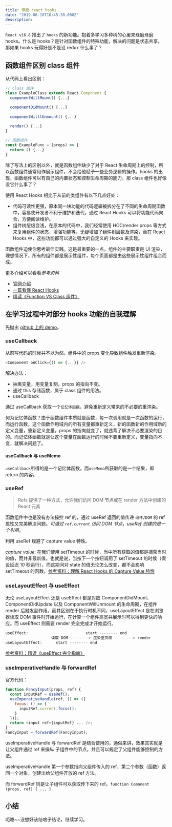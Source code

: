 ```yaml
---
title: 琢磨 react hooks
date: "2019-06-18T10:45:30.000Z"
description: 
---
```


`React v16.8` 推出了 `hooks` 的新功能。抱着多学习多种树的心里来琢磨琢磨 hooks。什么是 hooks？是针对函数组件的特殊功能，解决的问题是状态共享。那如果 hooks 玩得好是不是没 redux 什么事了？

## 函数组件区别 class 组件

从代码上看出区别：

```JavaScript
// class 组件
class ExampleClass extends React.Component {
  componentWillMount() {...}

  componentDidMount() {...}
  
  componentWilllUnmount() {...}
  
  render() {...}
}

// 函数组件
const ExampleFunc = (props) => {
  return () {...}
}
```

除了写法上的区别以外，就是函数组件缺少了对于 React 生命周期上的控制，所以函数组件通常用作展示组件，不会给他赋予一些业务逻辑的操作。hooks 的出现，函数组件可以有自己的内置状态和控制生命周期的能力，那 class 组件也好像没它什么事了？

使用 React Hooks 相比于从前的类组件有以下几点好处：

+ 代码可读性更强，原本同一块功能的代码逻辑被拆分在了不同的生命周期函数中，容易使开发者不利于维护和迭代，通过 React Hooks 可以将功能代码聚合，方便阅读维护。
+ 组件树层级变浅，在原本的代码中，我们经常使用 HOC/render props 等方式来复用组件的状态，增强功能等，无疑增加了组件树层数及渲染，而在 React Hooks 中，这些功能都可以通过强大的自定义的 Hooks 来实现。

函数组件迫使你思考最佳实践。这是最重要的一点。组件的主要职责是 UI 渲染，理想情况下，所有的组件都是展示性组件，每个页面都是由这些展示性组件组合而成。

更多介绍可以看看*参考资料*

+ [官网介绍](https://reactjs.org/docs/hooks-intro.html)
+ [一篇看懂 React Hooks](https://zhuanlan.zhihu.com/p/50597236)
+ [精读《Function VS Class 组件》](https://github.com/dt-fe/weekly/blob/master/95.%E7%B2%BE%E8%AF%BB%E3%80%8AFunction%20VS%20Class%20%E7%BB%84%E4%BB%B6%E3%80%8B.md)

## 在学习过程中对部分 hooks 功能的自我理解

先抛出 [github 上的 demo](https://github.com/Coyeah/react-primer#Hooks---demo14)。

### useCallback

从前写代码的时候并不以为然。组件中的 props 变化导致组件触发重新渲染。

```JavaScript
<Component onClick={() => {...}} />
```

解决办法：

+ 抽离变量，用变量复制，props 的指向不变。
+ 通过 this 存储函数，属于 class 组件的用法。
+ useCallback

通过 useCallback 获取一个`记忆体函数`，避免重新定义带来的不必要的重渲染。

何为记忆体函数？由于函数组件本质就是函数，每一次调用就是一次函数的运行，而运行函数，这个函数作用域内的所有变量都重新定义，新的函数新的作用域新的定义变量，重新定义变量，props 的指向就变了，就违背了解决不必要渲染的目的。而记忆体函数就是让这个变量在函数运行的时候不要重新定义，变量指向不变，就解决问题了。

#### useCallback 与 useMemo

`useCallback`所得的是一个记忆体函数，而`useMemo`所获取的是一个结果，即 return 的内容。

### useRef

> Refs 提供了一种方式，允许我们访问 DOM 节点或在 render 方法中创建的 React 元素

函数组件中也是没有办法操控 ref 的，通过 useRef 返回的值传递 `组件/DOM` 的 ref 属性又完美解决问题。*可通过 `ref.current` 访问 DOM 节点*，*useRef 创建的是一个引用*。

利用 useRef 规避了 capture value 特性。

*capture value*: 在我们使用 setTimeout 的时候，当中所有获取的值都是捕获当时的值，而并非最新值。也就是说，当按下一个按钮调用了 setTimeout 的时候（假设延迟 10 秒运行），而这期间对 state 的值无论怎么改变，都不会影响 setTimeout 的函数。[参考资料：理解 React Hooks 的 Capture Value 特性](https://segmentfault.com/a/1190000018685253)

### useLayoutEffect 与 useEffect

无论 useLayoutEffect 还是 useEffect 都是对应 ComponentDidMount、ComponentDidUpdate 以及 ComponentWillUnmount 的生命周期，在组件 render 后触发副作用。而其区别在于执行时机不同，useLayoutEffect 是在浏览器读取 DOM 事件时开始运行，在计算一个组件高宽并展示时可以得到更快的响应。而 useEffect 则需要 render 完全完成才开始运行。

```JavaScript
useEffect:                         start -------- end
                    读取 DOM --------> 渲染至页面 --------> render
useLayoutEffect:      start -------- end
```

[参考资料：精读《useEffect 完全指南》](https://github.com/dt-fe/weekly/issues/138)

### useImperativeHandle 与 forwardRef

官方代码：

```JavaScript
function FancyInput(props, ref) {
  const inputRef = useRef();
  useImperativeHandle(ref, () => ({
    focus: () => {
      inputRef.current.focus();
    }
  }));
  return <input ref={inputRef} ... />;
}
FancyInput = forwardRef(FancyInput);
```

useImperativeHandle 与 forwardRef 是结合使用的，通俗来讲，效果其实就是让父组件通过 ref 来操纵 子组件中的节点，并且可以规定了父组件能够控制的方法。

useImperativeHandle 第一个参数指向父组件传入的 ref，第二个参数（函数）返回一个对象，创建出给父组件开放的 ref 方法。

而 forwardRef 则是让子组件可以获取传下来的 ref。`function Comonent (props, ref) { ... }`

## 小结

呃嗯~~没想好该结啥子结论，继续学习。

